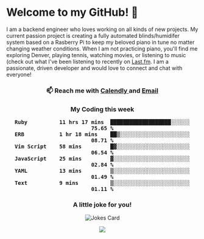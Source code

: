 <h1> Welcome to my GitHub! 👋 </h1>


  I am a backend engineer who loves working on all kinds of new projects. My current passion project is creating a fully automated blinds/humidifer system based on a Rasberry Pi to keep my beloved piano in tune no matter changing weather conditions. When I am not practicing piano, you'll find me exploring Denver, playing tennis, watching movies, or listening to music (check out what I've been listening to recently on [Last.fm](https://www.last.fm/user/mballa000). I am a passionate, driven developer and would love to connect and chat with everyone!

<h3 align = "center"> 📫 Reach me with <a href = "https://calendly.com/msbrandt00/30min"> Calendly </a> and <a href="mailto:msbrandt00@gmail.com">Email</a> 
 </h3>


 
<div align = "center"
[![Anurag's GitHub stats](https://github-readme-stats.vercel.app/api?username=mbrandt00)](https://github.com/anuraghazra/github-readme-stats)
          </div>
<h3 align="center">
  My Coding this week
<!--START_SECTION:waka-->

```text
Ruby          11 hrs 17 mins  ███████████████████░░░░░░   75.65 %
ERB           1 hr 18 mins    ██▒░░░░░░░░░░░░░░░░░░░░░░   08.71 %
Vim Script    58 mins         █▓░░░░░░░░░░░░░░░░░░░░░░░   06.54 %
JavaScript    25 mins         ▓░░░░░░░░░░░░░░░░░░░░░░░░   02.84 %
YAML          13 mins         ▒░░░░░░░░░░░░░░░░░░░░░░░░   01.49 %
Text          9 mins          ▒░░░░░░░░░░░░░░░░░░░░░░░░   01.11 %
```

<!--END_SECTION:waka-->

### A little joke for you!

![Jokes Card](https://readme-jokes.vercel.app/api?hideBorder)

<a href="https://www.linkedin.com/in/mbrandt00/"><img src="https://img.shields.io/badge/linkedin-%230077B5.svg?&style=for-the-badge&logo=linkedin&logoColor=white" /></a>
